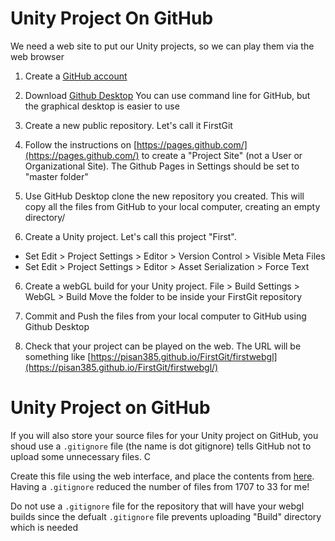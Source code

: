 
# Unity Project On GitHub

We need a web site to put our Unity projects, so we can play them via the web browser

1. Create a [GitHub account](https://github.com/)

2. Download [Github Desktop](https://desktop.github.com/)
You can use command line for GitHub, but the graphical desktop is easier to use

3. Create a new public repository. Let's call it FirstGit

3. Follow the instructions on [https://pages.github.com/](https://pages.github.com/)
to create a "Project Site" (not a User or Organizational Site). 
The Github Pages in Settings should be set to "master folder"

4. Use GitHub Desktop clone the new repository you created.
This will copy all the files from GitHub to your local computer, creating an empty directory/

5. Create a Unity project. Let's call this project "First".

  - Set Edit > Project Settings > Editor > Version Control > Visible Meta Files
  - Set Edit > Project Settings > Editor > Asset Serialization > Force Text

6. Create a webGL build for your Unity project. File > Build Settings > WebGL > Build 
Move the folder to be inside your FirstGit repository

7. Commit and Push the files from your local computer to GitHub using Github Desktop

8. Check that your project can be played on the web. The URL will be something like [https://pisan385.github.io/FirstGit/firstwebgl](https://pisan385.github.io/FirstGit/firstwebgl/)

# Unity Project on GitHub

If you will also store your source files for your Unity project on GitHub, 
you shoud use a `.gitignore` file (the name is dot gitignore) tells GitHub 
not to upload some unnecessary files. C

Create this file using the web interface, and place the contents
from [here](https://github.com/github/gitignore/blob/master/Unity.gitignore).
Having a `.gitignore` reduced the number of files from 1707 to 33 for me!

Do not use a `.gitignore` file for the repository that will have your webgl 
builds since the defualt `.gitignore` file prevents uploading "Build" directory
which is needed

